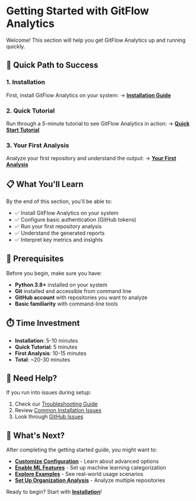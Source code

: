 # Getting Started with GitFlow Analytics

Welcome! This section will help you get GitFlow Analytics up and running quickly.

## 🚀 Quick Path to Success

### 1. Installation
First, install GitFlow Analytics on your system:
→ **[Installation Guide](installation.md)**

### 2. Quick Tutorial  
Run through a 5-minute tutorial to see GitFlow Analytics in action:
→ **[Quick Start Tutorial](quickstart.md)**

### 3. Your First Analysis
Analyze your first repository and understand the output:
→ **[Your First Analysis](first-analysis.md)**

## 📋 What You'll Learn

By the end of this section, you'll be able to:
- ✅ Install GitFlow Analytics on your system
- ✅ Configure basic authentication (GitHub tokens)
- ✅ Run your first repository analysis
- ✅ Understand the generated reports
- ✅ Interpret key metrics and insights

## 🎯 Prerequisites

Before you begin, make sure you have:
- **Python 3.8+** installed on your system
- **Git** installed and accessible from command line
- **GitHub account** with repositories you want to analyze
- **Basic familiarity** with command-line tools

## ⏱️ Time Investment

- **Installation**: 5-10 minutes
- **Quick Tutorial**: 5 minutes  
- **First Analysis**: 10-15 minutes
- **Total**: ~20-30 minutes

## 🤔 Need Help?

If you run into issues during setup:
1. Check our [Troubleshooting Guide](../guides/troubleshooting.md)
2. Review [Common Installation Issues](installation.md#troubleshooting)
3. Look through [GitHub Issues](https://github.com/bobmatnyc/gitflow-analytics/issues)

## 🔄 What's Next?

After completing the getting started guide, you might want to:
- **[Customize Configuration](../guides/configuration.md)** - Learn about advanced options
- **[Enable ML Features](../guides/ml-categorization.md)** - Set up machine learning categorization
- **[Explore Examples](../examples/)** - See real-world usage scenarios
- **[Set Up Organization Analysis](../guides/organization-setup.md)** - Analyze multiple repositories

Ready to begin? Start with **[Installation](installation.md)**!